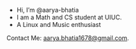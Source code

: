 - Hi, I’m @aarya-bhatia
- I am a Math and CS student at UIUC.
- A Linux and Music enthusiast

Contact Me: aarya.bhatia1678@gmail.com.

